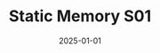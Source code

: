 ---
layout: track
title: Static Memory S01
permalink: /tracks/static-memory-s01/
description: "A StudioRich lo-fi track."
image: /assets/covers/static-memory-s01.webp
date: 2025-01-01
duration: "147.44"
album: "Stranger Vibes"
mood: [Chill]
genre: [lo-fi, synthwave, ambient]
---